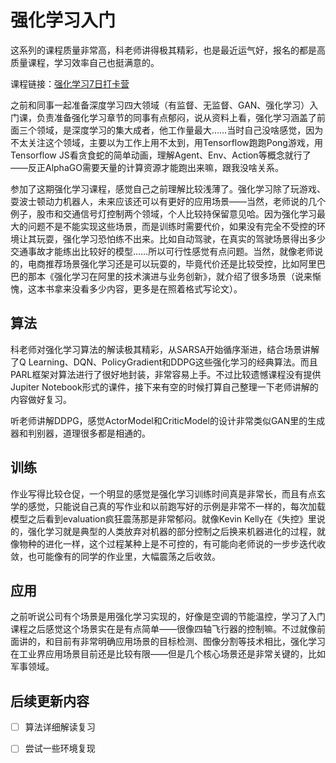# 强化学习入门

这系列的课程质量非常高，科老师讲得极其精彩，也是最近运气好，报名的都是高质量课程，学习效率自己也挺满意的。

课程链接：[强化学习7日打卡营](https://aistudio.baidu.com/aistudio/education/group/info/1335)

之前和同事一起准备深度学习四大领域（有监督、无监督、GAN、强化学习）入门课，负责准备强化学习章节的同事有点郁闷，说从资料上看，强化学习涵盖了前面三个领域，是深度学习的集大成者，他工作量最大……当时自己没啥感觉，因为不太关注这个领域，主要以为工作上用不太到，用Tensorflow跑跑Pong游戏，用Tensorflow JS看贪食蛇的简单动画，理解Agent、Env、Action等概念就行了——反正AlphaGO需要天量的计算资源才能跑出来嘛，跟我没啥关系。

参加了这期强化学习课程，感觉自己之前理解比较浅薄了。强化学习除了玩游戏、耍波士顿动力机器人，未来应该还可以有更好的应用场景——当然，老师说的几个例子，股市和交通信号灯控制两个领域，个人比较持保留意见哈。因为强化学习最大的问题不是不能实现这些场景，而是训练时需要代价，如果没有完全不受控的环境让其玩耍，强化学习恐怕练不出来。比如自动驾驶，在真实的驾驶场景得出多少交通事故才能练出比较好的模型……所以可行性感觉有点问题。当然，就像老师说的，电商推荐场景强化学习还是可以玩耍的，毕竟代价还是比较受控，比如阿里巴巴的那本《强化学习在阿里的技术演进与业务创新》，就介绍了很多场景（说来惭愧，这本书拿来没看多少内容，更多是在照着格式写论文）。

## 算法

科老师对强化学习算法的解读极其精彩，从SARSA开始循序渐进，结合场景讲解了Q Learning、DQN、PolicyGradient和DDPG这些强化学习的经典算法。而且PARL框架对算法进行了很好地封装，非常容易上手。不过比较遗憾课程没有提供Jupiter Notebook形式的课件，接下来有空的时候打算自己整理一下老师讲解的内容做好复习。

听老师讲解DDPG，感觉ActorModel和CriticModel的设计非常类似GAN里的生成器和判别器，道理很多都是相通的。

## 训练

作业写得比较仓促，一个明显的感觉是强化学习训练时间真是非常长，而且有点玄学的感觉，只能说自己真的写作业和以前跑写好的示例是非常不一样的，每次加载模型之后看到evaluation疯狂震荡那是非常郁闷。就像Kevin Kelly在《失控》里说的，强化学习就是典型的人类放弃对机器的部分控制之后换来机器进化的过程，就像物种的进化一样，这个过程某种上是不可控的，有可能向老师说的一步步迭代收敛，也可能像有的同学的作业里，大幅震荡之后收敛。 

## 应用

之前听说公司有个场景是用强化学习实现的，好像是空调的节能温控，学习了入门课程之后感觉这个场景实在是有点简单——很像四轴飞行器的控制嘛。不过就像前面讲的，和目前有非常明确应用场景的目标检测、图像分割等技术相比，强化学习在工业界应用场景目前还是比较有限——但是几个核心场景还是非常关键的，比如军事领域。

## 后续更新内容

- [ ] 算法详细解读复习
- [ ] 尝试一些环境复现



